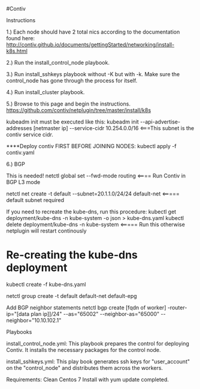 #Contiv

Instructions

1.) Each node should have 2 total nics according to the documentation found here:
http://contiv.github.io/documents/gettingStarted/networking/install-k8s.html


2.) Run the install_control_node playbook.

3.) Run install_sshkeys playbook without -K but with -k.  Make sure the control_node has gone through the process for itself.

4.) Run install_cluster playbook.


5.) Browse to this page and begin the instructions.
https://github.com/contiv/netplugin/tree/master/install/k8s

kubeadm init must be executed like this:
kubeadm init --api-advertise-addresses [netmaster ip] --service-cidr 10.254.0.0/16   <===This subnet is the contiv service cidr.

****Deploy contiv FIRST BEFORE JOINING NODES:
kubectl apply -f contiv.yaml


6.) BGP

This is needed!
netctl global set --fwd-mode routing    <==== Run Contiv in BGP L3 mode

netctl net create -t default --subnet=20.1.1.0/24/24 default-net   <===== default subnet required

If you need to recreate the kube-dns, run this procedure:
kubectl get deployment/kube-dns -n kube-system -o json  > kube-dns.yaml
kubectl delete deployment/kube-dns -n kube-system <===== Run this otherwise netplugin will restart continously
# Re-creating the kube-dns deployment
kubectl create -f kube-dns.yaml

netctl group create -t default default-net default-epg

Add BGP neighbor statements
netctl bgp create [fqdn of worker] -router-ip="[data plan ip]]/24" --as="65002" --neighbor-as="65000" --neighbor="10.10.102.1"




Playbooks

install_control_node.yml:
This playbook prepares the control for deploying Contiv.  It installs the necessary packages for the control node.

install_sshkeys.yml:
This play book generates ssh keys for "user_account" on the "control_node" and distributes them across the workers.


Requirements:
Clean Centos 7 Install with yum update completed.


